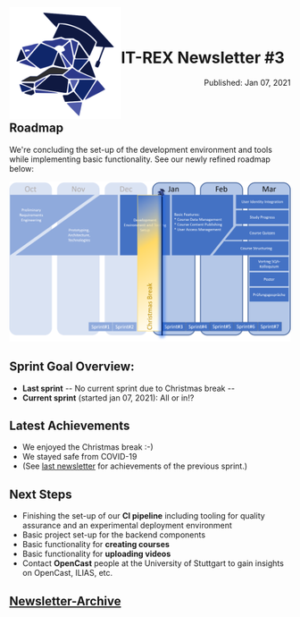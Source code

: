 <img align="left" width="200" src="../graphix/rexlogo.png"/>
<br/>
<br/>

# IT-REX Newsletter #3

<p align="right">Published: Jan 07, 2021</p>
<br/>

## Roadmap

We're concluding the set-up of the development environment and tools while implementing basic functionality. See our newly refined roadmap below:

![Roadmap](../graphix/roadmap03.png)

## Sprint Goal Overview:
* **Last sprint** -- No current sprint due to Christmas break --
* **Current sprint** (started jan 07, 2021): All or in!?

## Latest Achievements

* We enjoyed the Christmas break :-)
* We stayed safe from COVID-19
* (See [last newsletter](https://github.com/IT-REX-Platform/Wiki/blob/main/newsletter/archive/2020-12-23.md) for achievements of the previous sprint.)

## Next Steps

* Finishing the set-up of our **CI pipeline** including tooling for quality assurance and an experimental deployment environment
* Basic project set-up for the backend components
* Basic functionality for **creating courses**
* Basic functionality for **uploading videos**
* Contact **OpenCast** people at the University of Stuttgart to gain insights on OpenCast, ILIAS, etc.

## [Newsletter-Archive](https://github.com/IT-REX-Platform/Wiki/tree/main/newsletter/archive)